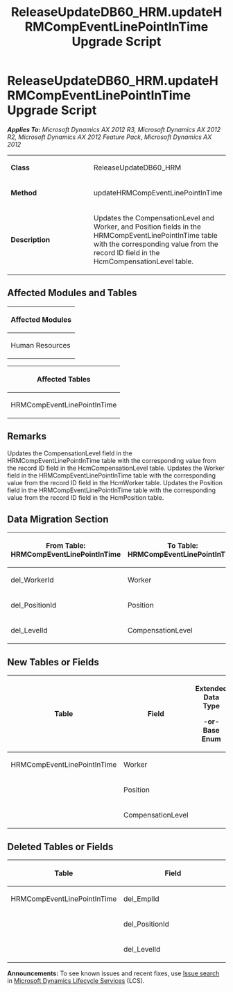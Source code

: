 ﻿---
title: ReleaseUpdateDB60_HRM.updateHRMCompEventLinePointInTime Upgrade Script
TOCTitle: ReleaseUpdateDB60_HRM.updateHRMCompEventLinePointInTime Upgrade Script
ms:assetid: 17a8d239-ada3-1c28-5f2e-59a8ccdf80ad
ms:mtpsurl: https://msdn.microsoft.com/en-us/library/JJ718587(v=AX.60)
ms:contentKeyID: 49706870
ms.date: 05/18/2015
mtps_version: v=AX.60
---

# ReleaseUpdateDB60\_HRM.updateHRMCompEventLinePointInTime Upgrade Script 


_**Applies To:** Microsoft Dynamics AX 2012 R3, Microsoft Dynamics AX 2012 R2, Microsoft Dynamics AX 2012 Feature Pack, Microsoft Dynamics AX 2012_

<table>
<colgroup>
<col style="width: 50%" />
<col style="width: 50%" />
</colgroup>
<tbody>
<tr class="odd">
<td><p><strong>Class</strong></p></td>
<td><p>ReleaseUpdateDB60_HRM</p></td>
</tr>
<tr class="even">
<td><p><strong>Method</strong></p></td>
<td><p>updateHRMCompEventLinePointInTime</p></td>
</tr>
<tr class="odd">
<td><p><strong>Description</strong></p></td>
<td><p>Updates the CompensationLevel and Worker, and Position fields in the HRMCompEventLinePointInTime table with the corresponding value from the record ID field in the HcmCompensationLevel table.</p></td>
</tr>
</tbody>
</table>


## Affected Modules and Tables

<table>
<colgroup>
<col style="width: 100%" />
</colgroup>
<thead>
<tr class="header">
<th><p>Affected Modules</p></th>
</tr>
</thead>
<tbody>
<tr class="odd">
<td><p>Human Resources</p></td>
</tr>
</tbody>
</table>


<table>
<colgroup>
<col style="width: 100%" />
</colgroup>
<thead>
<tr class="header">
<th><p>Affected Tables</p></th>
</tr>
</thead>
<tbody>
<tr class="odd">
<td><p>HRMCompEventLinePointInTime</p></td>
</tr>
</tbody>
</table>


## Remarks

Updates the CompensationLevel field in the HRMCompEventLinePointInTime table with the corresponding value from the record ID field in the HcmCompensationLevel table. Updates the Worker field in the HRMCompEventLinePointInTime table with the corresponding value from the record ID field in the HcmWorker table. Updates the Position field in the HRMCompEventLinePointInTime table with the corresponding value from the record ID field in the HcmPosition table.

## Data Migration Section

<table>
<colgroup>
<col style="width: 50%" />
<col style="width: 50%" />
</colgroup>
<thead>
<tr class="header">
<th><p>From Table: HRMCompEventLinePointInTime</p></th>
<th><p>To Table: HRMCompEventLinePointInTime</p></th>
</tr>
</thead>
<tbody>
<tr class="odd">
<td><p>del_WorkerId</p></td>
<td><p>Worker</p></td>
</tr>
<tr class="even">
<td><p>del_PositionId</p></td>
<td><p>Position</p></td>
</tr>
<tr class="odd">
<td><p>del_LevelId</p></td>
<td><p>CompensationLevel</p></td>
</tr>
</tbody>
</table>


## New Tables or Fields

<table>
<colgroup>
<col style="width: 33%" />
<col style="width: 33%" />
<col style="width: 33%" />
</colgroup>
<thead>
<tr class="header">
<th><p>Table</p></th>
<th><p>Field</p></th>
<th><p>Extended Data Type</p>
<p>-or- Base Enum</p></th>
</tr>
</thead>
<tbody>
<tr class="odd">
<td><p>HRMCompEventLinePointInTime</p></td>
<td><p>Worker</p></td>
<td><p></p></td>
</tr>
<tr class="even">
<td><p></p></td>
<td><p>Position</p></td>
<td><p></p></td>
</tr>
<tr class="odd">
<td><p></p></td>
<td><p>CompensationLevel</p></td>
<td><p></p></td>
</tr>
</tbody>
</table>


## Deleted Tables or Fields

<table>
<colgroup>
<col style="width: 50%" />
<col style="width: 50%" />
</colgroup>
<thead>
<tr class="header">
<th><p>Table</p></th>
<th><p>Field</p></th>
</tr>
</thead>
<tbody>
<tr class="odd">
<td><p>HRMCompEventLinePointInTime</p></td>
<td><p>del_EmplId</p></td>
</tr>
<tr class="even">
<td><p></p></td>
<td><p>del_PositionId</p></td>
</tr>
<tr class="odd">
<td><p></p></td>
<td><p>del_LevelId</p></td>
</tr>
</tbody>
</table>

  
**Announcements:** To see known issues and recent fixes, use [Issue search](http://go.microsoft.com/fwlink/?linkid=389258) in [Microsoft Dynamics Lifecycle Services](http://go.microsoft.com/fwlink/?linkid=306505) (LCS).

